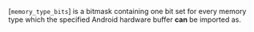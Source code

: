 [`memory_type_bits`] is a bitmask containing one bit set for every
memory type which the specified Android hardware buffer  **can**  be imported
as.